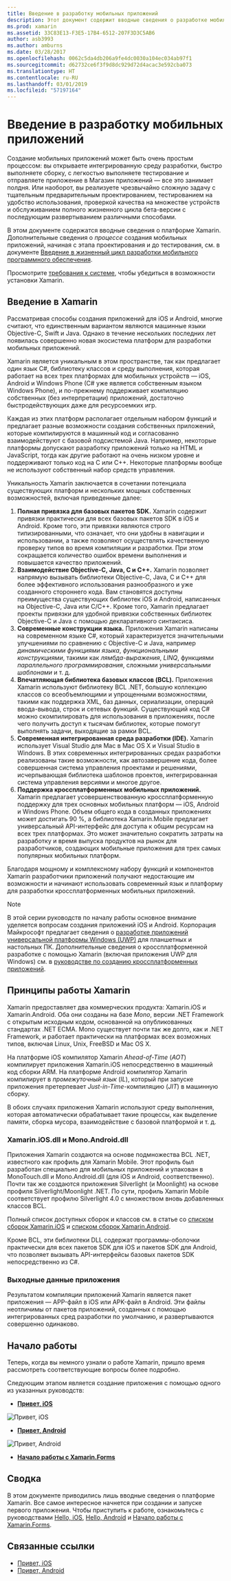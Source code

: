 ```yaml
---
title: Введение в разработку мобильных приложений
description: Этот документ содержит вводные сведения о разработке мобильных приложений, в том числе о среде Xamarin, ее работе и создаваемых ею приложениях.
ms.prod: xamarin
ms.assetid: 33C83E13-F3E5-17B4-6512-207F3D3C5AB6
author: asb3993
ms.author: amburns
ms.date: 03/28/2017
ms.openlocfilehash: 0062c5da4db206a9fe4dc0030a104ec034ab97f1
ms.sourcegitcommit: d62732ce6f3f9d8dc929d72d4acac3e592cba073
ms.translationtype: HT
ms.contentlocale: ru-RU
ms.lasthandoff: 03/01/2019
ms.locfileid: "57197164"
---
```

# <a name="introduction-to-mobile-development"></a>Введение в разработку мобильных приложений

Создание мобильных приложений может быть очень простым процессом: вы открываете интегрированную среду разработки, быстро выполняете сборку, с легкостью выполняете тестирование и отправляете приложение в Магазин приложений — все это занимает полдня. Или наоборот, вы реализуете чрезвычайно сложную задачу с тщательным предварительным проектированием, тестированием на удобство использования, проверкой качества на множестве устройств и обслуживанием полного жизненного цикла бета-версии с последующим развертыванием различными способами.

В этом документе содержатся вводные сведения о платформе Xamarin. Дополнительные сведения о *процессе* создания мобильных приложений, начиная с этапа проектирования и до тестирования, см. в документе [Введение в жизненный цикл разработки мобильного программного обеспечения](~/cross-platform/get-started/introduction-to-mobile-sdlc.md).

Просмотрите [требования к системе](~/cross-platform/get-started/requirements.md#macos-requirements), чтобы убедиться в возможности установки Xamarin.

## <a name="introduction-to-xamarin"></a>Введение в Xamarin

Рассматривая способы создания приложений для iOS и Android, многие считают, что единственным вариантом являются машинные языки Objective-C, Swift и Java. Однако в течение нескольких последних лет появилась совершенно новая экосистема платформ для разработки мобильных приложений.

Xamarin является уникальным в этом пространстве, так как предлагает один язык C#, библиотеку классов и среду выполнения, которая работает на всех трех платформах для мобильных устройств — iOS, Android и Windows Phone (C# уже является собственным языком Windows Phone), и по-прежнему поддерживает компиляцию собственных (без интерпретации) приложений, достаточно быстродействующих даже для ресурсоемких игр.

Каждая из этих платформ располагает отдельным набором функций и предлагает разные возможности создания собственных приложений, которые компилируются в машинный код и согласованно взаимодействуют с базовой подсистемой Java. Например, некоторые платформы допускают разработку приложений только на HTML и JavaScript, тогда как другие работают на очень низком уровне и поддерживают только код на C или C++. Некоторые платформы вообще не используют собственный набор средств управления.

Уникальность Xamarin заключается в сочетании потенциала существующих платформ и нескольких мощных собственных возможностей, включая приведенные далее:

1.   **Полная привязка для базовых пакетов SDK.** Xamarin содержит привязки практически для всех базовых пакетов SDK в iOS и Android. Кроме того, эти привязки являются строго типизированными, что означает, что они удобны в навигации и использовании, а также позволяют осуществлять качественную проверку типов во время компиляции и разработки. При этом сокращается количество ошибок времени выполнения и повышается качество приложений.
1.   **Взаимодействие Objective-C, Java, C и C++.** Xamarin позволяет напрямую вызывать библиотеки Objective-C, Java, C и C++ для более эффективного использования разнообразного и уже созданного стороннего кода. Вам становятся доступны преимущества существующих библиотек iOS и Android, написанных на Objective-C, Java или C/C++. Кроме того, Xamarin предлагает проекты привязки для удобной привязки собственных библиотек Objective-C и Java с помощью декларативного синтаксиса.
1.   **Современные конструкции языка.** Приложения Xamarin написаны на современном языке C#, который характеризуется значительными улучшениями по сравнению с Objective-C и Java, например *динамическими функциями языка*, *функциональными конструкциями*, такими как *лямбда-выражения*, *LINQ*, функциями *параллельного программирования*, сложными *универсальными шаблонами* и т. д.
1.   **Впечатляющая библиотека базовых классов (BCL).** Приложения Xamarin используют библиотеку BCL .NET, большую коллекцию классов со всеобъемлющими и упрощенными возможностями, такими как поддержка XML, баз данных, сериализации, операций ввода-вывода, строк и сетевых функций. Существующий код C# можно скомпилировать для использования в приложениях, после чего получить доступ к тысячам библиотек, которые помогут выполнять задачи, выходящие за рамки BCL.
1.   **Современная интегрированная среда разработки (IDE).** Xamarin использует Visual Studio для Mac в Mac OS X и Visual Studio в Windows. В этих современных интегрированных средах разработки реализованы такие возможности, как автозавершение кода, более совершенная система управления проектами и решениями, исчерпывающая библиотека шаблонов проектов, интегрированная система управления версиями и многое другое.
1.   **Поддержка кроссплатформенных мобильных приложений.** Xamarin предлагает усовершенствованную кроссплатформенную поддержку для трех основных мобильных платформ — iOS, Android и Windows Phone. Объем общего кода в созданных приложениях может достигать 90 %, а библиотека Xamarin.Mobile предлагает универсальный API-интерфейс для доступа к общим ресурсам на всех трех платформах. Это может значительно сократить затраты на разработку и время выпуска продуктов на рынок для разработчиков, создающих мобильные приложения для трех самых популярных мобильных платформ.


Благодаря мощному и комплексному набору функций и компонентов Xamarin разработчики приложений получают недостающие им возможности и начинают использовать современный язык и платформу для разработки кроссплатформенных мобильных приложений.


> [!NOTE]
> В этой серии руководств по началу работы основное внимание уделяется вопросам создания приложений iOS и Android. Корпорация Майкрософт предлагает сведения о [разработке приложений универсальной платформы Windows (UWP)](https://docs.microsoft.com/windows/uwp/develop/) для планшетных и настольных ПК. Дополнительные сведения о кроссплатформенной разработке с помощью Xamarin (включая приложения UWP для Windows) см. в [руководстве по созданию кроссплатформенных приложений](~/cross-platform/app-fundamentals/building-cross-platform-applications/index.md).



## <a name="how-does-xamarin-work"></a>Принципы работы Xamarin

Xamarin предоставляет два коммерческих продукта: Xamarin.iOS и Xamarin.Android. Оба они созданы на базе *Mono*, версии .NET Framework с открытым исходным кодом, основанной на опубликованных стандартах .NET ECMA. Mono существует почти так же долго, как и .NET Framework, и работает практически на платформах всех возможных типов, включая Linux, Unix, FreeBSD и Mac OS X.

На платформе iOS компилятор Xamarin *Ahead-of-Time* (*AOT*) компилирует приложения Xamarin.iOS непосредственно в машинный код сборки ARM. На платформе Android компилятор Xamarin компилирует в *промежуточный язык* (*IL*), который при запуске приложения претерпевает *Just-in-Time*-компиляцию (*JIT*) в машинную сборку.

В обоих случаях приложения Xamarin используют среду выполнения, которая автоматически обрабатывает такие процессы, как выделение памяти, сборка мусора, взаимодействие с базовой платформой и т. д.



### <a name="xamariniosdll-and-monoandroiddll"></a>Xamarin.iOS.dll и Mono.Android.dll

Приложения Xamarin создаются на основе подмножества BCL .NET, известного как профиль для Xamarin Mobile. Этот профиль был разработан специально для мобильных приложений и упакован в MonoTouch.dll и Mono.Android.dll (для iOS и Android, соответственно). Почти так же создаются приложения Silverlight (и Moonlight) на основе профиля Silverlight/Moonlight .NET. По сути, профиль Xamarin Mobile соответствует профилю Silverlight 4.0 с множеством вновь добавленных классов BCL.

Полный список доступных сборок и классов см. в статье со [списком сборок Xamarin.iOS](~/cross-platform/internals/available-assemblies.md?context=xamarin/ios) и [списком сборок Xamarin.Android](~/cross-platform/internals/available-assemblies.md?context=xamarin/android).

Кроме BCL, эти библиотеки DLL содержат программы-оболочки практически для всех пакетов SDK для iOS и пакетов SDK для Android, что позволяет вызывать API-интерфейсы базовых пакетов SDK непосредственно из C#.

### <a name="application-output"></a>Выходные данные приложения

Результатом компиляции приложений Xamarin является пакет приложения — APP-файл в iOS или APK-файл в Android. Эти файлы неотличимы от пакетов приложений, созданных с помощью интегрированных сред разработки по умолчанию, и развертываются совершенно одинаково.

## <a name="getting-started"></a>Начало работы

Теперь, когда вы немного узнали о работе Xamarin, пришло время рассмотреть соответствующие вопросы более подробно.

Следующим этапом является создание приложения с помощью одного из указанных руководств:

* [**Привет, iOS**](~/ios/get-started/hello-ios/index.md)

![](introduction-to-mobile-development-images/ios.png "Привет, iOS")

* [**Привет, Android**](~/android/get-started/hello-android/index.md)

![](introduction-to-mobile-development-images/android.png "Привет, Android")

* [**Начало работы с Xamarin.Forms**](~/get-started/index.yml)

## <a name="summary"></a>Сводка

В этом документе приводились лишь вводные сведения о платформе Xamarin. Все самое интересное начнется при создании и запуске первого приложения. Чтобы приступить к работе, ознакомьтесь с руководствами [Hello, iOS](~/ios/get-started/hello-ios/index.md), [Hello, Android](~/android/get-started/hello-android/index.md) и [Начало работы с Xamarin.Forms](~/get-started/index.yml).

## <a name="related-links"></a>Связанные ссылки

- [Привет, iOS](~/ios/get-started/hello-ios/index.md)
- [Привет, Android](~/android/get-started/hello-android/index.md)
